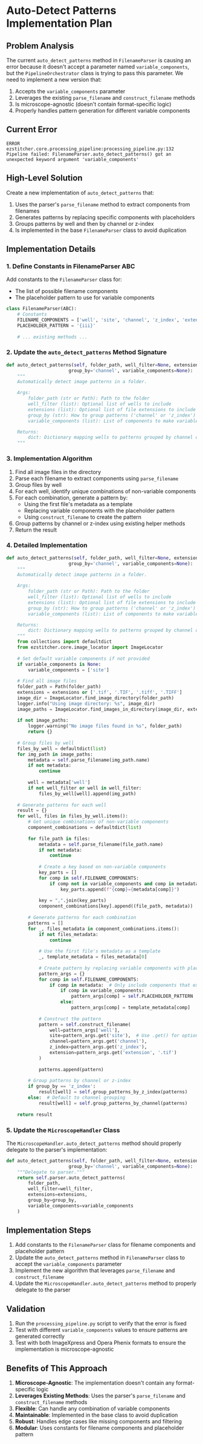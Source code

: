 # Auto-Detect Patterns Implementation Plan

## Problem Analysis

The current `auto_detect_patterns` method in `FilenameParser` is causing an error because it doesn't accept a parameter named `variable_components`, but the `PipelineOrchestrator` class is trying to pass this parameter. We need to implement a new version that:

1. Accepts the `variable_components` parameter
2. Leverages the existing `parse_filename` and `construct_filename` methods
3. Is microscope-agnostic (doesn't contain format-specific logic)
4. Properly handles pattern generation for different variable components

## Current Error

```
ERROR    ezstitcher.core.processing_pipeline:processing_pipeline.py:132 Pipeline failed: FilenameParser.auto_detect_patterns() got an unexpected keyword argument 'variable_components'
```

## High-Level Solution

Create a new implementation of `auto_detect_patterns` that:

1. Uses the parser's `parse_filename` method to extract components from filenames
2. Generates patterns by replacing specific components with placeholders
3. Groups patterns by well and then by channel or z-index
4. Is implemented in the base `FilenameParser` class to avoid duplication

## Implementation Details

### 1. Define Constants in FilenameParser ABC

Add constants to the `FilenameParser` class for:
- The list of possible filename components
- The placeholder pattern to use for variable components

```python
class FilenameParser(ABC):
    # Constants
    FILENAME_COMPONENTS = ['well', 'site', 'channel', 'z_index', 'extension']
    PLACEHOLDER_PATTERN = '{iii}'
    
    # ... existing methods ...
```

### 2. Update the `auto_detect_patterns` Method Signature

```python
def auto_detect_patterns(self, folder_path, well_filter=None, extensions=None,
                       group_by='channel', variable_components=None):
    """
    Automatically detect image patterns in a folder.

    Args:
        folder_path (str or Path): Path to the folder
        well_filter (list): Optional list of wells to include
        extensions (list): Optional list of file extensions to include
        group_by (str): How to group patterns ('channel' or 'z_index')
        variable_components (list): List of components to make variable (e.g., ['site', 'z_index'])

    Returns:
        dict: Dictionary mapping wells to patterns grouped by channel or z-index
    """
```

### 3. Implementation Algorithm

1. Find all image files in the directory
2. Parse each filename to extract components using `parse_filename`
3. Group files by well
4. For each well, identify unique combinations of non-variable components
5. For each combination, generate a pattern by:
   - Using the first file's metadata as a template
   - Replacing variable components with the placeholder pattern
   - Using `construct_filename` to create the pattern
6. Group patterns by channel or z-index using existing helper methods
7. Return the result

### 4. Detailed Implementation

```python
def auto_detect_patterns(self, folder_path, well_filter=None, extensions=None,
                       group_by='channel', variable_components=None):
    """
    Automatically detect image patterns in a folder.

    Args:
        folder_path (str or Path): Path to the folder
        well_filter (list): Optional list of wells to include
        extensions (list): Optional list of file extensions to include
        group_by (str): How to group patterns ('channel' or 'z_index')
        variable_components (list): List of components to make variable (e.g., ['site', 'z_index'])

    Returns:
        dict: Dictionary mapping wells to patterns grouped by channel or z-index
    """
    from collections import defaultdict
    from ezstitcher.core.image_locator import ImageLocator
    
    # Set default variable components if not provided
    if variable_components is None:
        variable_components = ['site']
        
    # Find all image files
    folder_path = Path(folder_path)
    extensions = extensions or ['.tif', '.TIF', '.tiff', '.TIFF']
    image_dir = ImageLocator.find_image_directory(folder_path)
    logger.info("Using image directory: %s", image_dir)
    image_paths = ImageLocator.find_images_in_directory(image_dir, extensions, recursive=True)
    
    if not image_paths:
        logger.warning("No image files found in %s", folder_path)
        return {}
        
    # Group files by well
    files_by_well = defaultdict(list)
    for img_path in image_paths:
        metadata = self.parse_filename(img_path.name)
        if not metadata:
            continue
            
        well = metadata['well']
        if not well_filter or well in well_filter:
            files_by_well[well].append(img_path)
            
    # Generate patterns for each well
    result = {}
    for well, files in files_by_well.items():
        # Get unique combinations of non-variable components
        component_combinations = defaultdict(list)
        
        for file_path in files:
            metadata = self.parse_filename(file_path.name)
            if not metadata:
                continue
                
            # Create a key based on non-variable components
            key_parts = []
            for comp in self.FILENAME_COMPONENTS:
                if comp not in variable_components and comp in metadata and metadata[comp] is not None:
                    key_parts.append(f"{comp}={metadata[comp]}")
                    
            key = ",".join(key_parts)
            component_combinations[key].append((file_path, metadata))
        
        # Generate patterns for each combination
        patterns = []
        for _, files_metadata in component_combinations.items():
            if not files_metadata:
                continue
                
            # Use the first file's metadata as a template
            _, template_metadata = files_metadata[0]
            
            # Create pattern by replacing variable components with placeholders
            pattern_args = {}
            for comp in self.FILENAME_COMPONENTS:
                if comp in metadata:  # Only include components that exist in the metadata
                    if comp in variable_components:
                        pattern_args[comp] = self.PLACEHOLDER_PATTERN
                    else:
                        pattern_args[comp] = template_metadata[comp]
            
            # Construct the pattern
            pattern = self.construct_filename(
                well=pattern_args['well'],
                site=pattern_args.get('site'),  # Use .get() for optional components
                channel=pattern_args.get('channel'),
                z_index=pattern_args.get('z_index'),
                extension=pattern_args.get('extension', '.tif')
            )
            
            patterns.append(pattern)
        
        # Group patterns by channel or z-index
        if group_by == 'z_index':
            result[well] = self.group_patterns_by_z_index(patterns)
        else:  # Default to channel grouping
            result[well] = self.group_patterns_by_channel(patterns)
            
    return result
```

### 5. Update the `MicroscopeHandler` Class

The `MicroscopeHandler.auto_detect_patterns` method should properly delegate to the parser's implementation:

```python
def auto_detect_patterns(self, folder_path, well_filter=None, extensions=None,
                       group_by='channel', variable_components=None):
    """Delegate to parser."""
    return self.parser.auto_detect_patterns(
        folder_path, 
        well_filter=well_filter, 
        extensions=extensions, 
        group_by=group_by, 
        variable_components=variable_components
    )
```

## Implementation Steps

1. Add constants to the `FilenameParser` class for filename components and placeholder pattern
2. Update the `auto_detect_patterns` method in `FilenameParser` class to accept the `variable_components` parameter
3. Implement the new algorithm that leverages `parse_filename` and `construct_filename`
4. Update the `MicroscopeHandler.auto_detect_patterns` method to properly delegate to the parser

## Validation

1. Run the `processing_pipeline.py` script to verify that the error is fixed
2. Test with different `variable_components` values to ensure patterns are generated correctly
3. Test with both ImageXpress and Opera Phenix formats to ensure the implementation is microscope-agnostic

## Benefits of This Approach

1. **Microscope-Agnostic**: The implementation doesn't contain any format-specific logic
2. **Leverages Existing Methods**: Uses the parser's `parse_filename` and `construct_filename` methods
3. **Flexible**: Can handle any combination of variable components
4. **Maintainable**: Implemented in the base class to avoid duplication
5. **Robust**: Handles edge cases like missing components and filtering
6. **Modular**: Uses constants for filename components and placeholder pattern
